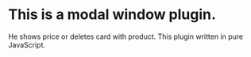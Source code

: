 # This is a modal window plugin.
He shows price or deletes card with product.
This plugin written in pure JavaScript.

